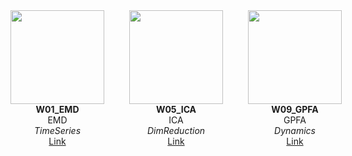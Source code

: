 <div style="display: grid; grid-template-columns: repeat(4, 1fr); gap: 20px; text-align: center;">
    <div>
      <img src="01_EMD.png" width="150"/><br/>
      <strong>W01_EMD</strong><br/>
      EMD<br/>
      <em>TimeSeries</em><br/>
      <a href="https://emd.readthedocs.io/en/stable/">Link</a>
    </div>
    
    <div>
      <img src="02_Multitaper.png" width="150"/><br/>
      <strong>W02_Multitaper</strong><br/>
      Multitaper<br/>
      <em>TimeSeries</em><br/>
      <a href="https://github.com/preraulab/multitaper_toolbox">Link</a>
    </div>
    
    <div>
      <img src="03_AR.png" width="150"/><br/>
      <strong>W03_AR</strong><br/>
      AR<br/>
      <em>TimeSeries</em><br/>
      <a href="https://www.statsmodels.org/stable/generated/statsmodels.tsa.arima.model.ARIMA.html">Link</a><br/><a href="https://compneuro.neuromatch.io/tutorials/W2D2_LinearSystems/student/W2D2_Tutorial4.html">Extra</a>
    </div>
    
    <div>
      <img src="04_PCA.png" width="150"/><br/>
      <strong>W04_PCA</strong><br/>
      PCA<br/>
      <em>DimReduction</em><br/>
      <a href="https://scikit-learn.org/stable/modules/generated/sklearn.decomposition.PCA.html">Link</a>
    </div>
    </div>

<div style="display: grid; grid-template-columns: repeat(4, 1fr); gap: 20px; text-align: center;">
    <div>
      <img src="05_ICA.png" width="150"/><br/>
      <strong>W05_ICA</strong><br/>
      ICA<br/>
      <em>DimReduction</em><br/>
      <a href="https://scikit-learn.org/stable/modules/generated/sklearn.decomposition.FastICA.html">Link</a>
    </div>
    
    <div>
      <img src="06_UMAP.png" width="150"/><br/>
      <strong>W06_UMAP</strong><br/>
      UMAP<br/>
      <em>DimReduction</em><br/>
      <a href="https://umap-learn.readthedocs.io/en/latest/">Link</a>
    </div>
    
    <div>
      <img src="07_FA.png" width="150"/><br/>
      <strong>W07_FA</strong><br/>
      FA<br/>
      <em>DimReduction</em><br/>
      <a href="https://scikit-learn.org/stable/modules/generated/sklearn.decomposition.FactorAnalysis.html">Link</a>
    </div>
    
    <div>
      <img src="08_NNMF.png" width="150"/><br/>
      <strong>W08_NNMF</strong><br/>
      NNMF<br/>
      <em>DimReduction</em><br/>
      <a href="https://scikit-learn.org/stable/modules/generated/sklearn.decomposition.NMF.html">Link</a>
    </div>
    </div>

<div style="display: grid; grid-template-columns: repeat(4, 1fr); gap: 20px; text-align: center;">
    <div>
      <img src="09_GPFA.png" width="150"/><br/>
      <strong>W09_GPFA</strong><br/>
      GPFA<br/>
      <em>Dynamics</em><br/>
      <a href="https://elephant.readthedocs.io/en/latest/tutorials/gpfa.html">Link</a>
    </div>
    
    <div>
      <img src="10_SINDy.png" width="150"/><br/>
      <strong>W10_(TBA)</strong><br/>
      TBA<br/>
      <em>Dynamics</em><br/>
      
    </div>
    
    <div>
      <img src="11_Network.png" width="150"/><br/>
      <strong>W11_Network</strong><br/>
      Network<br/>
      <em>Dynamics</em><br/>
      <a href="https://networkx.org/">Link</a>
    </div>
    
    <div>
      <img src="12_HMM.png" width="150"/><br/>
      <strong>W12_HMM</strong><br/>
      HMM<br/>
      <em>Dynamics</em><br/>
      <a href="https://compneuro.neuromatch.io/tutorials/W3D2_HiddenDynamics/student/W3D2_Tutorial2.html?highlight=hidden+markov">Link</a>
    </div>
    </div>

